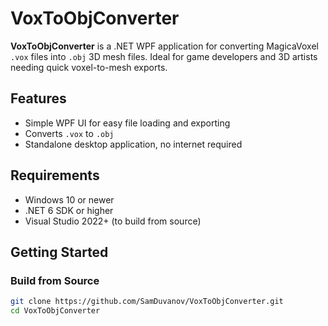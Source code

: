 # VoxToObjConverter

**VoxToObjConverter** is a .NET WPF application for converting MagicaVoxel `.vox` files into `.obj` 3D mesh files. Ideal for game developers and 3D artists needing quick voxel-to-mesh exports.

## Features

- Simple WPF UI for easy file loading and exporting
- Converts `.vox` to `.obj`
- Standalone desktop application, no internet required

## Requirements

- Windows 10 or newer
- .NET 6 SDK or higher
- Visual Studio 2022+ (to build from source)

## Getting Started

### Build from Source

```bash
git clone https://github.com/SamDuvanov/VoxToObjConverter.git
cd VoxToObjConverter
